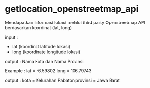 # getlocation_openstreetmap_api
Mendapatkan informasi lokasi melalui third party Openstreetmap API berdasarkan koordinat (lat, long)

input :
- lat (koordinat latitude lokasi)
- long (koordinate longitude lokasi)

output :
Nama Kota dan Nama Provinsi


Example :
lat = -6.59802
long = 106.79743

output :
kota = Kelurahan Pabaton
provinsi = Jawa Barat
